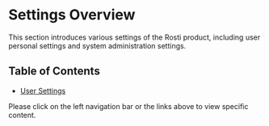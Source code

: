 # Settings Overview

This section introduces various settings of the Rosti product, including user personal settings and system administration settings.

## Table of Contents

*   [User Settings](user-settings.md)

Please click on the left navigation bar or the links above to view specific content.